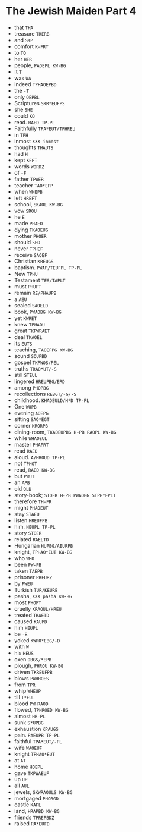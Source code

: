 # The Jewish Maiden Part 4

* that `THA`
* treasure `TRERB`
* and `SKP`
* comfort `K-FRT`
* to `TO`
* her `HER`
* people, `PAOEPL KW-BG`
* It `T`
* was `WA`
* indeed `TPHAOEPBD`
* the `-T`
* only `OEPBL`
* Scriptures `SKR*EUFPS`
* she `SHE`
* could `KO`
* read. `RAED TP-PL`
* Faithfully `TPA*EUT/TPHREU`
* in `TPH`
* inmost `XXX inmost`
* thoughts `THAUTS`
* had `H`
* kept `KEPT`
* words `WORDZ`
* of `-F`
* father `TPAER`
* teacher `TAO*EFP`
* when `WHEPB`
* left `HREFT`
* school, `SKAOL KW-BG`
* vow `SROU`
* he `E`
* made `PHAED`
* dying `TKAOEUG`
* mother `PHOER`
* should `SHO`
* never `TPHEF`
* receive `SAOEF`
* Christian `KREUGS`
* baptism. `PWAP/TEUFPL TP-PL`
* New `TPHU`
* Testament `TES/TAPLT`
* must `PHUFT`
* remain `RE/PHAUPB`
* a `AEU`
* sealed `SAOELD`
* book, `PWAOBG KW-BG`
* yet `KWRET`
* knew `TPHAOU`
* great `TKPWRAET`
* deal `TKAOEL`
* its `EUTS`
* teaching, `TAOEFPG KW-BG`
* sound `SOUPBD`
* gospel `TKPWOS/PEL`
* truths `TRAO*UT/-S`
* still `STEUL`
* lingered `HREUPBG/ERD`
* among `PHOPBG`
* recollections `REBGT/-G/-S`
* childhood. `KHAOEULD/H*D TP-PL`
* One `WUPB`
* evening `AOEPG`
* sitting `SAO*EGT`
* corner `KRORPB`
* dining-room, `TKAOEUPBG H-PB RAOPL KW-BG`
* while `WHAOEUL`
* master `PHAFRT`
* read `RAED`
* aloud. `A/HROUD TP-PL`
* not `TPHOT`
* read, `RAED KW-BG`
* but `PWUT`
* an `APB`
* old `OLD`
* story-book; `STOER H-PB PWAOBG STPH*FPLT`
* therefore `TH-FR`
* might `PHAOEUT`
* stay `STAEU`
* listen `HREUFPB`
* him. `HEUPL TP-PL`
* story `STOER`
* related `RAELTD`
* Hungarian `HUPBG/AEURPB`
* knight, `TPHAO*EUT KW-BG`
* who `WHO`
* been `PW-PB`
* taken `TAEPB`
* prisoner `PREURZ`
* by `PWEU`
* Turkish `TUR/KEURB`
* pasha, `XXX pasha KW-BG`
* most `PHOFT`
* cruelly `KRAOUL/HREU`
* treated `TRAETD`
* caused `KAUFD`
* him `HEUPL`
* be `-B`
* yoked `KWRO*EBG/-D`
* with `W`
* his `HEUS`
* oxen `OBGS/*EPB`
* plough, `PHROU KW-BG`
* driven `TKREUFPB`
* blows `PWHROES`
* from `TPR`
* whip `WHEUP`
* till `T*EUL`
* blood `PWHRAOD`
* flowed, `TPHROED KW-BG`
* almost `HR-PL`
* sunk `S*UPBG`
* exhaustion `KPAUGS`
* pain. `PAEUPB TP-PL`
* faithful `TPA*EUT/-FL`
* wife `WAOEUF`
* knight `TPHAO*EUT`
* at `AT`
* home `HOEPL`
* gave `TKPWAEUF`
* up `UP`
* all `AUL`
* jewels, `SKWRAOULS KW-BG`
* mortgaged `PHORGD`
* castle `KAFL`
* land, `HRAPBD KW-BG`
* friends `TPREPBDZ`
* raised `RA*EUFD`
